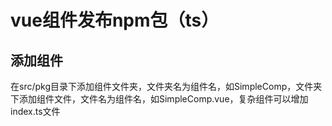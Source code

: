 # vue组件发布npm包（ts）

## 添加组件

在src/pkg目录下添加组件文件夹，文件夹名为组件名，如SimpleComp，文件夹下添加组件文件，文件名为组件名，如SimpleComp.vue，复杂组件可以增加index.ts文件

